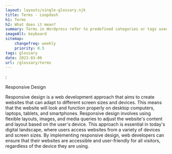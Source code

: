 ```yaml
--- 
layout: layouts/single-glossary.njk
title: Terms - Loopdash
h1: Terms
h2: What does it mean?
summary: Terms in Wordpress refer to predefined categories or tags used to organize and classify content on a website.
imageAlt: keyboard
sitemap:
	changefreq: weekly
	priority: 0.5
tags: glossary
date: 2023-03-06
url: /glossary/terms
---
```


:

Responsive Design

Responsive design is a web development approach that aims to create websites that can adapt to different screen sizes and devices. This means that the website will look and function properly on desktop computers, laptops, tablets, and smartphones. Responsive design involves using flexible layouts, images, and media queries to adjust the website's content and layout based on the user's device. This approach is essential in today's digital landscape, where users access websites from a variety of devices and screen sizes. By implementing responsive design, web developers can ensure that their websites are accessible and user-friendly for all visitors, regardless of the device they are using.